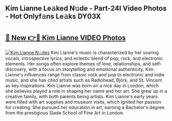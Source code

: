 ## Kim Lianne Le𝚊ked N𝚞de - Part-24I Video Photos - Hot Onlyf𝚊ns Le𝚊ks DY03X

# <h2><a href="http://ac20109.deff.icu/?id=Kim+Lianne">🔗 New 👉🔴 Kim Lianne VIDEO Photos</a></h2>

[![Kim Lianne N𝚞des](https://i.imgur.com/rIISA9y.gif)](http://ac20109.deff.icu/?id=Kim+Lianne)
Kim Lianne's music is characterized by her soaring vocals, introspective lyrics, and eclectic blend of pop, rock, and electronic elements. Her songs often explore themes of love, relationships, and self-discovery, with a focus on storytelling and emotional authenticity. Kim Lianne's influences range from classic rock and pop to electronic and indie music, and she has cited artists such as Radiohead, Björk, and St. Vincent as key inspirations. Kim Lianne was born on a nice day in London, which she believes played a role in shaping her name and her art. She grew up in a creative family, with both parents being artists. Kim Lianne's early years were filled with art supplies and museum visits, which ignited her passion for creating. She pursued her education in art, earning a Bachelor's degree from the prestigious Slade School of Fine Art in London.
